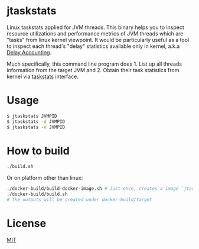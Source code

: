 jtaskstats
==========

Linux taskstats applied for JVM threads.
This binary helps you to inspect resource utilizations and performance metrics of JVM threads which are "tasks" from linux kernel viewpoint.
It would be particularly useful as a tool to inspect each thread's "delay" statistics available only in kernel, a.k.a [Delay Accounting](https://www.kernel.org/doc/html/latest/accounting/delay-accounting.html).

Much specifically, this command line program does 1. List up all threads information from the target JVM and 2. Obtain their task statistics from kernel via [taskstats](https://www.kernel.org/doc/Documentation/accounting/taskstats.txt) interface.


# Usage

```sh
$ jtaskstats JVMPID
$ jtaskstats -d JVMPID
$ jtaskstats -v JVMPID
```

# How to build

```sh
./build.sh
```

Or on platform other than linux:

```sh
./docker-build/build-docker-image.sh # Just once, creates a image `jtaskstats-build:latest`
./docker-build/build.sh
# The outputs will be created under docker-build/target
```

# License

[MIT](./LICENSE)
